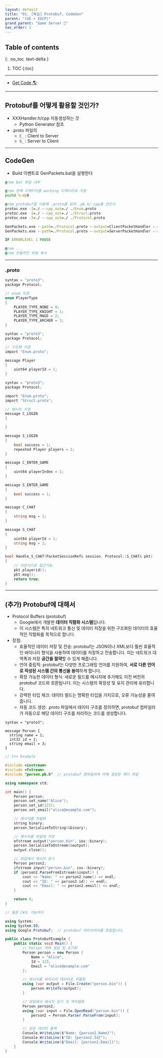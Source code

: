 ```yaml
---
layout: default
title: "01. [복습] Protobuf, CodeGen"
parent: "(UE + IOCP)"
grand_parent: "Game Server 👾"
nav_order: 1
---
```


## Table of contents
{: .no_toc .text-delta }

1. TOC
{:toc}

---

* [Get Code 🌎](https://github.com/Arthur880708/cpp.unreal.server.example/tree/1)

---

## Protobuf를 어떻게 활용할 것인가?

* XXXHandler.h/cpp 자동생성하는 것
    * Python Generator 참조
* .proto 파일의 
    * `C_` : Client to Server
    * `S_` : Server to Client

---

## CodeGen

* Build 이벤트로 GenPackets.bat을 실행한다

```bat
@rem bat 파일 내부

@rem 현재 디렉터리를 working 디렉터리로 지정
pushd %~dp0

@rem protobuf를 이용해 .proto를 읽어 .pb.h/.cpp를 만든다
protoc.exe -I=./ --cpp_out=./ ./Enum.proto
protoc.exe -I=./ --cpp_out=./ ./Struct.proto
protoc.exe -I=./ --cpp_out=./ ./Protocol.proto

GenPackets.exe --path=./Protocol.proto --output=ClientPacketHandler --recv=S_ --send=C_
GenPackets.exe --path=./Protocol.proto --output=ServerPacketHandler --recv=C_ --send=S_

IF ERRORLEVEL 1 PAUSE

@rem ... 
@rem 만들어진 파일 복사
```

---

### .proto

```csharp
syntax = "proto3";
package Protocol;

// enum 지정
enum PlayerType
{
	PLAYER_TYPE_NONE = 0;
	PLAYER_TYPE_KNIGHT = 1;
	PLAYER_TYPE_MAGE = 2;
	PLAYER_TYPE_ARCHER = 3;
}
```

```csharp
syntax = "proto3";
package Protocol;

// 구조체 지정
import "Enum.proto";

message Player
{
	uint64 playerId = 1;
}
```

```csharp
syntax = "proto3";
package Protocol;

import "Enum.proto";
import "Struct.proto";

// 메시지 지정
message C_LOGIN
{

}

message S_LOGIN
{
	bool success = 1;
	repeated Player players = 2;
}

message C_ENTER_GAME
{
	uint64 playerIndex = 1;
}

message S_ENTER_GAME
{
	bool success = 1;
}

message C_CHAT
{
	string msg = 1;
}

message S_CHAT
{
	uint64 playerId = 1;
	string msg = 2;
}
```

```cpp
bool Handle_S_CHAT(PacketSessionRef& session, Protocol::S_CHAT& pkt)
{
    // 이런식으로 접근가능.
	pkt.playerid();
	pkt.msg();
	return true;
}
```

---

## (추가) Protobuf에 대해서

* Protocol Buffers (protobuf)
    * Google에서 개발한 **데이터 직렬화 시스템**입니다. 
    * 이 시스템은 특히 네트워크 통신 및 데이터 저장을 위한 구조화된 데이터의 효율적인 직렬화를 목적으로 합니다. 
* 장점:
    * 효율적인 데이터 저장 및 전송: protobuf는 JSON이나 XML보다 훨씬 효율적인 바이너리 형식을 사용하여 데이터를 저장하고 전송합니다. 이는 네트워크 대역폭과 저장 **공간을 절약**할 수 있게 해줍니다.
    * 언어 중립적: protobuf는 다양한 프로그래밍 언어를 지원하여, **서로 다른 언어로 작성된 시스템 간의 통신을 용이**하게 합니다.
    * 확장 가능한 데이터 형식: 새로운 필드를 메시지에 추가해도 이전 버전의 protobuf 코드와 호환됩니다. 이는 시스템의 확장성 및 유지 관리에 유리합니다.
    * 강력한 타입 체크: 데이터 필드는 명확한 타입을 가지므로, 오류 가능성을 줄여줍니다.
    * 자동 코드 생성: .proto 파일에서 데이터 구조를 정의하면, protobuf 컴파일러가 자동으로 해당 데이터 구조를 처리하는 코드를 생성합니다.

```
syntax = "proto3";

message Person {
  string name = 1;
  int32 id = 2;
  string email = 3;
}
```

```cpp
// C++ Example

#include <iostream>
#include <fstream>
#include "person.pb.h"  // protobuf 컴파일러에 의해 생성된 헤더 파일

using namespace std;

int main() {
    Person person;
    person.set_name("Alice");
    person.set_id(123);
    person.set_email("alice@example.com");

    // 메시지를 직렬화
    string binary;
    person.SerializeToString(&binary);

    // 메시지를 파일에 저장
    ofstream output("person.bin", ios::binary);
    person.SerializeToOstream(&output);
    output.close();

    // 파일에서 메시지 읽기
    Person person2;
    ifstream input("person.bin", ios::binary);
    if (person2.ParseFromIstream(&input)) {
        cout << "Name: " << person2.name() << endl;
        cout << "ID: " << person2.id() << endl;
        cout << "Email: " << person2.email() << endl;
    }

    return 0;
}

```

```csharp
// 물론 C#도 가능하다

using System;
using System.IO;
using Google.Protobuf;  // protobuf 라이브러리를 포함합니다.

public class ProtobufExample {
    public static void Main() {
        // Person 객체 생성 및 초기화
        Person person = new Person {
            Name = "Alice",
            Id = 123,
            Email = "alice@example.com"
        };

        // 메시지를 바이너리 데이터로 직렬화
        using (var output = File.Create("person.bin")) {
            person.WriteTo(output);
        }

        // 파일에서 메시지 읽기 및 역직렬화
        Person person2;
        using (var input = File.OpenRead("person.bin")) {
            person2 = Person.Parser.ParseFrom(input);
        }

        // 읽은 데이터 출력
        Console.WriteLine($"Name: {person2.Name}");
        Console.WriteLine($"ID: {person2.Id}");
        Console.WriteLine($"Email: {person2.Email}");
    }
}

```